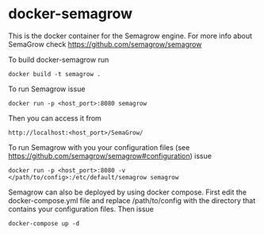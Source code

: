 # docker-semagrow

This is the docker container for the Semagrow engine. For more info about SemaGrow check https://github.com/semagrow/semagrow

To build docker-semagrow run

    docker build -t semagrow .

To run Semagrow issue 

    docker run -p <host_port>:8080 semagrow

Then you can access it from 

    http://localhost:<host_port>/SemaGrow/

To run Semagrow with you your configuration files (see https://github.com/semagrow/semagrow#configuration) issue

    docker run -p <host_port>:8080 -v </path/to/config>:/etc/default/semagrow semagrow

Semagrow can also be deployed by using docker compose. First edit the docker-compose.yml file and replace /path/to/config with the directory that contains your configuration files. Then issue

    docker-compose up -d

